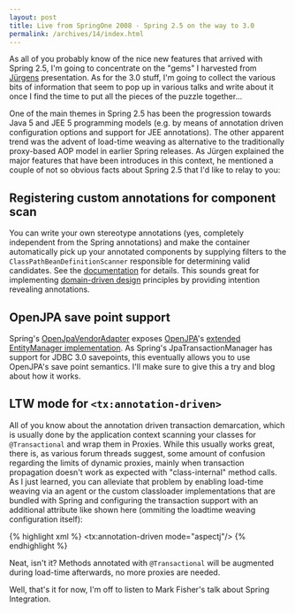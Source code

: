 ```yaml
---
layout: post
title: Live from SpringOne 2008 - Spring 2.5 on the way to 3.0
permalink: /archives/14/index.html
---
```

As all of you probably know of the nice new features that arrived with
Spring 2.5, I'm going to concentrate on the "gems" I harvested from
[Jürgens](http://blog.springsource.com/main/author/juergenh/) presentation. As for the 3.0 stuff, I'm going to collect the
various bits of information that seem to pop up in various talks and
write about it once I find the time to put all the pieces of the
puzzle together...

One of the main themes in Spring 2.5 has been the progression towards
Java 5 and JEE 5 programming models (e.g. by means of annotation
driven configuration options and support for JEE annotations). The
other apparent trend was the advent of load-time weaving as
alternative to the traditionally proxy-based AOP model in earlier
Spring releases. As Jürgen explained the major features that have been
introduces in this context, he mentioned a couple of not so obvious
facts about Spring 2.5 that I'd like to relay to you:

## Registering custom annotations for component scan 
You can write your own stereotype annotations (yes, completely independent from the
Spring annotations) and make the container automatically pick up your
annotated components by supplying filters to the
`ClassPathBeanDefinitionScanner` responsible for determining valid
candidates. See the [documentation](http://static.springframework.org/spring/docs/2.5.x/api/org/springframework/context/annotation/ClassPathScanningCandidateComponentProvider.html#addIncludeFilter(org.springframework.core.type.filter.TypeFilter)) for details. This sounds great for implementing [domain-driven design](http://www.domaindrivendesign.org/)
principles by providing intention revealing annotations.

## OpenJPA save point support
Spring's [OpenJpaVendorAdapter](http://static.springframework.org/spring/docs/2.5.x/api/org/springframework/orm/jpa/vendor/OpenJpaVendorAdapter.html) exposes [OpenJPA](http://openjpa.apache.org/)'s
[extended EntityManager implementation](http://openjpa.apache.org/builds/latest/docs/javadoc/org/apache/openjpa/persistence/OpenJPAEntityManager.html). As Spring's JpaTransactionManager
has support for JDBC 3.0 savepoints, this eventually allows you to use
OpenJPA's save point semantics. I'll make sure to give this a try and
blog about how it works.

## LTW mode for `<tx:annotation-driven>`
All of you know
about the annotation driven transaction demarcation, which is usually
done by the application context scanning your classes for
`@Transactional` and wrap them in Proxies. While this usually works
great, there is, as various forum threads suggest, some amount of
confusion regarding the limits of dynamic proxies, mainly when
transaction propagation doesn't work as expected with "class-internal"
method calls. As I just learned, you can alleviate that problem by
enabling load-time weaving via an agent or the custom classloader
implementations that are bundled with Spring and configuring the
transaction support with an additional attribute like shown here
(ommiting the loadtime weaving configuration itself):

{% highlight xml %}
<tx:annotation-driven mode="aspectj"/>
{% endhighlight %}

Neat, isn't it? Methods annotated with `@Transactional` will be
augmented during load-time afterwards, no more proxies are needed.

Well, that's it for now, I'm off to listen to Mark Fisher's talk about
Spring Integration.
